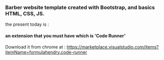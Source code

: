 
### Barber website template created with Bootstrap, and basics HTML, CSS, JS.



the present today is :

#### an extension that you must have which is 'Code Runner'
Download it from chrome at : https://marketplace.visualstudio.com/items?itemName=formulahendry.code-runner
   
